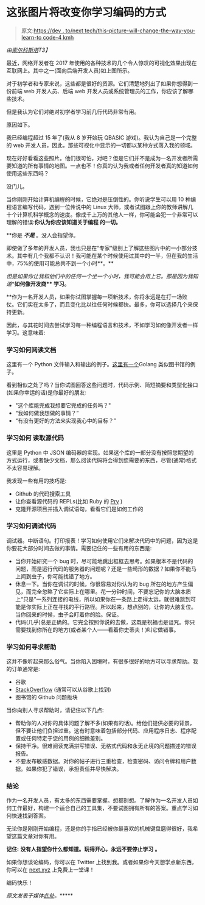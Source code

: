 # 这张图片将改变你学习编码的方式

> 原文:[https://dev . to/next tech/this-picture-will-change-the-way-you-learn-to code-4 kmh](https://dev.to/nexttech/this-picture-will-change-the-way-you-learn-tocode-4kmh)

*由[索尔科斯塔](https://twitter.com/SaulDCosta)T3】*

最近，网络开发者在 2017 年使用的各种技术的几个令人惊叹的可视化效果出现在互联网上。其中之一(面向后端开发人员)如上图所示。

对于初学者和专家来说，这些都是很好的资源。它们清楚地列出了如果你想得到一份前端 web 开发人员、后端 web 开发人员或系统管理员的工作，你应该了解哪些技术。

但是我认为它们对绝对初学者学习前几行代码非常有用。

原因如下。

我已经编程超过 15 年了(我从 8 岁开始玩 QBASIC 游戏)。我认为自己是一个完整的 web 开发人员，因此，那些可视化中显示的一切都以某种方式落入我的领域。

现在好好看看这些照片。他们很可怕，对吧？但是它们并不是成为一名开发者所需要知道的所有事情的地图。一点也不！你真的认为我或者任何开发者真的知道如何使用这些东西吗？

没门儿。

当你刚刚开始计算机编程的时候，它绝对是压倒性的。你听说学生可以用 10 种编程语言编写代码，遇到一位传说中的 Linux 大师，或者试图跟上你的教师讲解几十个计算机科学概念的速度。像成千上万的其他人一样，你可能会犯一个非常可以理解的错误:**你认为你应该知道关于******编程** **的一切。****

 **你是 ***不是*** 。没人会指望你。

即使做了多年的开发人员，我也只是在“专家”级别上了解这些图片中的一小部分技术。其中有几个我都不认识！我可能在某个时候使用过其中的一半，但在我的生活中，75%的使用可能总共不到一个小时**。**

 *但是如果你让我和他们中的任何一个坐一个小时，我可能会用上它。那是因为我知道****如何像开发商** **学习。****

 **作为一名开发人员，如果你试图掌握每一项新技术，你将永远是在打一场败仗。它们实在太多了，而且变化比以往任何时候都快。最多，你可以选择几个来保持更新。

因此，与其花时间去尝试学习每一种编程语言和技术，不如学习如何像开发者一样学习。这意味着:

### [](#learn-how-to-read-documentation)**学习如何阅读文档**

这里有一个 Python 文件输入和输出的例子。[这里有一个](https://golang.org/pkg/io/ioutil/)Golang 类似图书馆的例子。

看到相似之处了吗？当你试图回答这些问题时，代码示例、简短摘要和类型化接口(如果你幸运的话)是你最好的朋友:

*   "这个库能完成我想要它完成的任务吗？"
*   “我如何做我想做的事情？”
*   “有没有更好的方法来实现我心中的目标？”

### [](#learn-how-to-read-source%C2%A0code)**学习如何** **读取源代码**

这里是 Python 中 JSON 编码器的实现。如果这个库的一部分没有按照您期望的方式运行，或者缺少文档，那么阅读代码将会得到您需要的东西，尽管(通常)格式不太容易理解。

我发现一些有用的技巧是:

*   Github 的代码搜索工具
*   让你查看源代码的 REPLs(比如 Ruby 的 [Pry](http://pryrepl.org/) )
*   克隆开源项目并插入调试语句，看看它们是如何工作的

### [](#learn-how-to-debug%C2%A0code)**学习如何调试代码**

调试器。中断语句。打印报表！学习如何使用它们来解决代码中的问题，因为这是你要花大部分时间去做的事情。需要记住的一些有用的东西是:

*   当你开始研究一个 bug 时，尽可能地跳出框框去思考。如果根本不是代码的问题，而是运行代码的服务器的问题呢？还是一些畸形的数据？如果你不能马上闻到虫子，你可能找错了地方。
*   休息一下。当你在调试的时候，你很容易对你认为的 bug 所在的地方产生偏见，而完全忽略了它实际上在哪里。花一分钟时间，不要忘记你的大脑本质上“只是”一系列连接的电线，所以如果你在一条路上走得太远，就很难跳到可能是你实际上正在寻找的平行路径。所以起来，想点别的，让你的大脑复位。当你回来的时候，虫子会盯着你的脸。保证。
*   代码(几乎)总是正确的。它完全按照你说的去做，这既是祝福也是诅咒。你只需要找到你所在的地方(或者某个人——看着你史蒂夫！)叫它做错事。

### [](#learn-how-to-ask-for%C2%A0help)**学习如何寻求帮助**

这并不像听起来那么俗气。当你陷入困境时，有很多很好的地方可以寻求帮助。我的订单通常是:

*   谷歌
*   [StackOverflow](http://stackoverflow.com/) (通常可以从谷歌上找到)
*   图书馆的 Github 问题版块

当你向别人寻求帮助时，请记住以下几点:

*   帮助你的人对你的具体问题了解不多(如果有的话)。给他们提供必要的背景，但不要让他们负担过重。这有时意味着包括部分代码、应用程序日志、程序配置或任何特定于您的用例的细微差别。
*   保持干净。很难阅读充满拼写错误、无格式代码和永无止境的问题描述的错误报告。
*   不要发布敏感数据。对你的帖子进行三重检查，检查密码、访问令牌和用户数据。如果你犯了错误，承担责任并尽快解决。

### [](#conclusion)**结论**

作为一名开发人员，有太多的东西需要掌握。想都别想。了解作为一名开发人员如何工作最好，构建一个适合自己的工具集，不要试图拥有所有的答案。重点学习如何快速找到答案。

无论你是刚刚开始编程，还是你的手指已经被你最喜欢的机械键盘磨得很好，我希望这篇文章对你有用。

**记住:** **没有人指望你什么都知道。玩得开心，永远不要停止学习** **。**

如果你想谈论编码，你可以在 Twitter 上找到我。或者如果你今天想学点新东西，你可以在 [next.xyz](https://c.next.xyz/2GROmkR) 上免费上一堂课！

编码快乐！

*原文发表于媒体[此处](https://medium.freecodecamp.org/this-picture-will-change-the-way-you-learn-to-code-557ac1e109bd)。******
